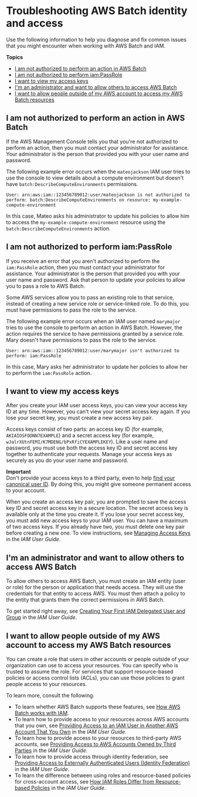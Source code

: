 # Troubleshooting AWS Batch identity and access<a name="security_iam_troubleshoot"></a>

Use the following information to help you diagnose and fix common issues that you might encounter when working with AWS Batch and IAM\.

**Topics**
+ [I am not authorized to perform an action in AWS Batch](#security_iam_troubleshoot-no-permissions)
+ [I am not authorized to perform iam:PassRole](#security_iam_troubleshoot-passrole)
+ [I want to view my access keys](#security_iam_troubleshoot-access-keys)
+ [I'm an administrator and want to allow others to access AWS Batch](#security_iam_troubleshoot-admin-delegate)
+ [I want to allow people outside of my AWS account to access my AWS Batch resources](#security_iam_troubleshoot-cross-account-access)

## I am not authorized to perform an action in AWS Batch<a name="security_iam_troubleshoot-no-permissions"></a>

If the AWS Management Console tells you that you're not authorized to perform an action, then you must contact your administrator for assistance\. Your administrator is the person that provided you with your user name and password\.

The following example error occurs when the `mateojackson` IAM user tries to use the console to view details about a compute environment but doesn't have `batch:DescribeComputeEnvironments` permissions\.

```
User: arn:aws:iam::123456789012:user/mateojackson is not authorized to perform: batch:DescribeComputeEnvironments on resource: my-example-compute-environment
```

In this case, Mateo asks his administrator to update his policies to allow him to access the `my-example-compute-environment` resource using the `batch:DescribeComputeEnvironments` action\.

## I am not authorized to perform iam:PassRole<a name="security_iam_troubleshoot-passrole"></a>

If you receive an error that you aren't authorized to perform the `iam:PassRole` action, then you must contact your administrator for assistance\. Your administrator is the person that provided you with your user name and password\. Ask that person to update your policies to allow you to pass a role to AWS Batch\.

Some AWS services allow you to pass an existing role to that service, instead of creating a new service role or service\-linked role\. To do this, you must have permissions to pass the role to the service\.

The following example error occurs when an IAM user named `marymajor` tries to use the console to perform an action in AWS Batch\. However, the action requires the service to have permissions granted by a service role\. Mary doesn't have permissions to pass the role to the service\.

```
User: arn:aws:iam::123456789012:user/marymajor isn't authorized to perform: iam:PassRole
```

In this case, Mary asks her administrator to update her policies to allow her to perform the `iam:PassRole` action\.

## I want to view my access keys<a name="security_iam_troubleshoot-access-keys"></a>

After you create your IAM user access keys, you can view your access key ID at any time\. However, you can't view your secret access key again\. If you lose your secret key, you must create a new access key pair\. 

Access keys consist of two parts: an access key ID \(for example, `AKIAIOSFODNN7EXAMPLE`\) and a secret access key \(for example, `wJalrXUtnFEMI/K7MDENG/bPxRfiCYEXAMPLEKEY`\)\. Like a user name and password, you must use both the access key ID and secret access key together to authenticate your requests\. Manage your access keys as securely as you do your user name and password\.

**Important**  
Don't provide your access keys to a third party, even to help [find your canonical user ID](https://docs.aws.amazon.com/general/latest/gr/acct-identifiers.html#FindingCanonicalId)\. By doing this, you might give someone permanent access to your account\.

When you create an access key pair, you are prompted to save the access key ID and secret access key in a secure location\. The secret access key is available only at the time you create it\. If you lose your secret access key, you must add new access keys to your IAM user\. You can have a maximum of two access keys\. If you already have two, you must delete one key pair before creating a new one\. To view instructions, see [Managing Access Keys](https://docs.aws.amazon.com/IAM/latest/UserGuide/id_credentials_access-keys.html#Using_CreateAccessKey) in the *IAM User Guide*\.

## I'm an administrator and want to allow others to access AWS Batch<a name="security_iam_troubleshoot-admin-delegate"></a>

To allow others to access AWS Batch, you must create an IAM entity \(user or role\) for the person or application that needs access\. They will use the credentials for that entity to access AWS\. You must then attach a policy to the entity that grants them the correct permissions in AWS Batch\.

To get started right away, see [Creating Your First IAM Delegated User and Group](https://docs.aws.amazon.com/IAM/latest/UserGuide/getting-started_create-delegated-user.html) in the *IAM User Guide*\.

## I want to allow people outside of my AWS account to access my AWS Batch resources<a name="security_iam_troubleshoot-cross-account-access"></a>

You can create a role that users in other accounts or people outside of your organization can use to access your resources\. You can specify who is trusted to assume the role\. For services that support resource\-based policies or access control lists \(ACLs\), you can use those policies to grant people access to your resources\.

To learn more, consult the following\.
+ To learn whether AWS Batch supports these features, see [How AWS Batch works with IAM](security_iam_service-with-iam.md)\.
+ To learn how to provide access to your resources across AWS accounts that you own, see [Providing Access to an IAM User in Another AWS Account That You Own](https://docs.aws.amazon.com/IAM/latest/UserGuide/id_roles_common-scenarios_aws-accounts.html) in the *IAM User Guide*\.
+ To learn how to provide access to your resources to third\-party AWS accounts, see [Providing Access to AWS Accounts Owned by Third Parties](https://docs.aws.amazon.com/IAM/latest/UserGuide/id_roles_common-scenarios_third-party.html) in the *IAM User Guide*\.
+ To learn how to provide access through identity federation, see [Providing Access to Externally Authenticated Users \(Identity Federation\)](https://docs.aws.amazon.com/IAM/latest/UserGuide/id_roles_common-scenarios_federated-users.html) in the *IAM User Guide*\.
+ To learn the difference between using roles and resource\-based policies for cross\-account access, see [How IAM Roles Differ from Resource\-based Policies](https://docs.aws.amazon.com/IAM/latest/UserGuide/id_roles_compare-resource-policies.html) in the *IAM User Guide*\.